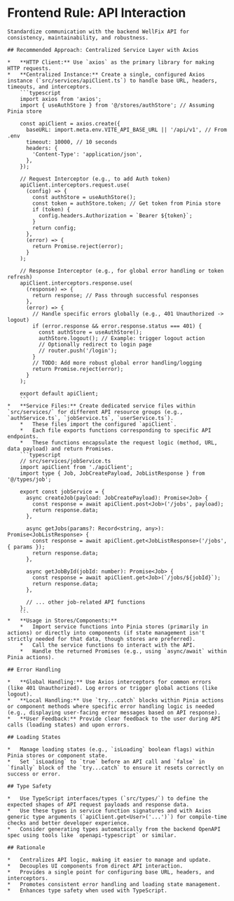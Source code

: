 # Frontend Rule: API Interaction

    Standardize communication with the backend WellFix API for consistency, maintainability, and robustness.

    ## Recommended Approach: Centralized Service Layer with Axios

    *   **HTTP Client:** Use `axios` as the primary library for making HTTP requests.
    *   **Centralized Instance:** Create a single, configured Axios instance (`src/services/apiClient.ts`) to handle base URL, headers, timeouts, and interceptors.
        ```typescript
        import axios from 'axios';
        import { useAuthStore } from '@/stores/authStore'; // Assuming Pinia store

        const apiClient = axios.create({
          baseURL: import.meta.env.VITE_API_BASE_URL || '/api/v1', // From .env
          timeout: 10000, // 10 seconds
          headers: {
            'Content-Type': 'application/json',
          },
        });

        // Request Interceptor (e.g., to add Auth token)
        apiClient.interceptors.request.use(
          (config) => {
            const authStore = useAuthStore();
            const token = authStore.token; // Get token from Pinia store
            if (token) {
              config.headers.Authorization = `Bearer ${token}`;
            }
            return config;
          },
          (error) => {
            return Promise.reject(error);
          }
        );

        // Response Interceptor (e.g., for global error handling or token refresh)
        apiClient.interceptors.response.use(
          (response) => {
            return response; // Pass through successful responses
          },
          (error) => {
            // Handle specific errors globally (e.g., 401 Unauthorized -> logout)
            if (error.response && error.response.status === 401) {
              const authStore = useAuthStore();
              authStore.logout(); // Example: trigger logout action
              // Optionally redirect to login page
              // router.push('/login');
            }
            // TODO: Add more robust global error handling/logging
            return Promise.reject(error);
          }
        );

        export default apiClient;
        ```
    *   **Service Files:** Create dedicated service files within `src/services/` for different API resource groups (e.g., `authService.ts`, `jobService.ts`, `userService.ts`).
        *   These files import the configured `apiClient`.
        *   Each file exports functions corresponding to specific API endpoints.
        *   These functions encapsulate the request logic (method, URL, data payload) and return Promises.
        ```typescript
        // src/services/jobService.ts
        import apiClient from './apiClient';
        import type { Job, JobCreatePayload, JobListResponse } from '@/types/job';

        export const jobService = {
          async createJob(payload: JobCreatePayload): Promise<Job> {
            const response = await apiClient.post<Job>('/jobs', payload);
            return response.data;
          },

          async getJobs(params?: Record<string, any>): Promise<JobListResponse> {
            const response = await apiClient.get<JobListResponse>('/jobs', { params });
            return response.data;
          },

          async getJobById(jobId: number): Promise<Job> {
            const response = await apiClient.get<Job>(`/jobs/${jobId}`);
            return response.data;
          },

          // ... other job-related API functions
        };
        ```
    *   **Usage in Stores/Components:**
        *   Import service functions into Pinia stores (primarily in actions) or directly into components (if state management isn't strictly needed for that data, though stores are preferred).
        *   Call the service functions to interact with the API.
        *   Handle the returned Promises (e.g., using `async/await` within Pinia actions).

    ## Error Handling

    *   **Global Handling:** Use Axios interceptors for common errors (like 401 Unauthorized). Log errors or trigger global actions (like logout).
    *   **Local Handling:** Use `try...catch` blocks within Pinia actions or component methods where specific error handling logic is needed (e.g., displaying user-facing error messages based on API response).
    *   **User Feedback:** Provide clear feedback to the user during API calls (loading states) and upon errors.

    ## Loading States

    *   Manage loading states (e.g., `isLoading` boolean flags) within Pinia stores or component state.
    *   Set `isLoading` to `true` before an API call and `false` in `finally` block of the `try...catch` to ensure it resets correctly on success or error.

    ## Type Safety

    *   Use TypeScript interfaces/types (`src/types/`) to define the expected shapes of API request payloads and response data.
    *   Use these types in service function signatures and with Axios generic type arguments (`apiClient.get<User>('...')`) for compile-time checks and better developer experience.
    *   Consider generating types automatically from the backend OpenAPI spec using tools like `openapi-typescript` or similar.

    ## Rationale

    *   Centralizes API logic, making it easier to manage and update.
    *   Decouples UI components from direct API interaction.
    *   Provides a single point for configuring base URL, headers, and interceptors.
    *   Promotes consistent error handling and loading state management.
    *   Enhances type safety when used with TypeScript.
    